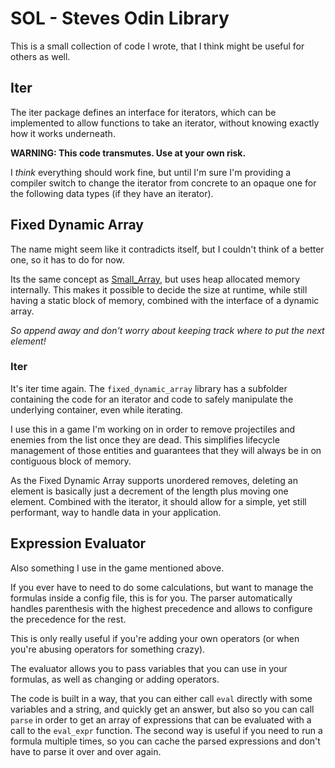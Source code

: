 # SOL - Steves Odin Library

This is a small collection of code I wrote, that I think might
be useful for others as well.

## Iter
The iter package defines an interface for iterators,
which can be implemented to allow functions to take an iterator,
without knowing exactly how it works underneath.

**WARNING: This code transmutes. Use at your own risk.**

I _think_ everything should work fine, but until I'm sure I'm providing
a compiler switch to change the iterator from concrete to an opaque one
for the following data types (if they have an iterator).

## Fixed Dynamic Array
The name might seem like it contradicts itself,
but I couldn't think of a better one, so it has to do for now.

Its the same concept as [Small_Array](https://pkg.odin-lang.org/core/container/small_array/),
but uses heap allocated memory internally.
This makes it possible to decide the size at runtime,
while still having a static block of memory,
combined with the interface of a dynamic array.

_So append away and don't worry about keeping track where to put the next element!_

### Iter
It's iter time again. The `fixed_dynamic_array` library has a subfolder containing
the code for an iterator and code to safely manipulate the underlying container,
even while iterating.

I use this in a game I'm working on in order to remove projectiles and enemies
from the list once they are dead. This simplifies lifecycle management of those
entities and guarantees that they will always be in on contiguous block of memory.

As the Fixed Dynamic Array supports unordered removes, deleting an element is
basically just a decrement of the length plus moving one element.
Combined with the iterator, it should allow for a simple, yet still performant,
way to handle data in your application.

## Expression Evaluator
Also something I use in the game mentioned above.

If you ever have to need to do some calculations, but want to manage the formulas
inside a config file, this is for you. The parser automatically handles parenthesis
with the highest precedence and allows to configure the precedence for the rest.

This is only really useful if you're adding your own operators
(or when you're abusing operators for something crazy).

The evaluator allows you to pass variables that you can use in your formulas,
as well as changing or adding operators.

The code is built in a way, that you can either call `eval` directly with
some variables and a string, and quickly get an answer, but also so you
can call `parse` in order to get an array of expressions that can be evaluated
with a call to the `eval_expr` function. The second way is useful if you need to run
a formula multiple times, so you can cache the parsed expressions and
don't have to parse it over and over again.